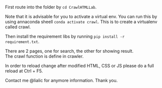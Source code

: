 First route into the folder by ```cd CrawlHTMLLab```.

Note that it is advisable for you to activate a virtual env. You can run this by using annaconda sheell ```conda activate crawl```. This is to create a virtualenv called crawl.

Then install the requirement libs by running ```pip install -r requirement.txt```.

There are 2 pages, one for search, the other for showing result.\
The crawl function is define in crawler.

In order to reload change after modified HTML, CSS or JS please do a full reload at Ctrl + F5.

Contact me @lialic for anymore information. Thank you.